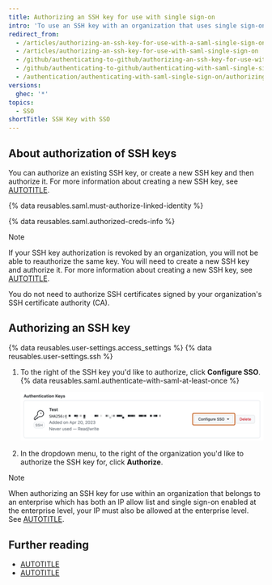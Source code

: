 ```yaml
---
title: Authorizing an SSH key for use with single sign-on
intro: 'To use an SSH key with an organization that uses single sign-on (SSO), you must first authorize the key.'
redirect_from:
  - /articles/authorizing-an-ssh-key-for-use-with-a-saml-single-sign-on-organization
  - /articles/authorizing-an-ssh-key-for-use-with-saml-single-sign-on
  - /github/authenticating-to-github/authorizing-an-ssh-key-for-use-with-saml-single-sign-on
  - /github/authenticating-to-github/authenticating-with-saml-single-sign-on/authorizing-an-ssh-key-for-use-with-saml-single-sign-on
  - /authentication/authenticating-with-saml-single-sign-on/authorizing-an-ssh-key-for-use-with-saml-single-sign-on
versions:
  ghec: '*'
topics:
  - SSO
shortTitle: SSH Key with SSO
---
```


## About authorization of SSH keys

You can authorize an existing SSH key, or create a new SSH key and then authorize it. For more information about creating a new SSH key, see [AUTOTITLE](/authentication/connecting-to-github-with-ssh/generating-a-new-ssh-key-and-adding-it-to-the-ssh-agent).

{% data reusables.saml.must-authorize-linked-identity %}

{% data reusables.saml.authorized-creds-info %}

> [!NOTE]
> If your SSH key authorization is revoked by an organization, you will not be able to reauthorize the same key. You will need to create a new SSH key and authorize it. For more information about creating a new SSH key, see [AUTOTITLE](/authentication/connecting-to-github-with-ssh/generating-a-new-ssh-key-and-adding-it-to-the-ssh-agent).

You do not need to authorize SSH certificates signed by your organization's SSH certificate authority (CA).

## Authorizing an SSH key

{% data reusables.user-settings.access_settings %}
{% data reusables.user-settings.ssh %}

1. To the right of the SSH key you'd like to authorize, click **Configure SSO**. {% data reusables.saml.authenticate-with-saml-at-least-once %}

   ![Screenshot of the "Authentication Keys" section. Next to a key, a dropdown menu, labeled "Configure SSO," is outlined in orange.](/assets/images/help/settings/ssh-sso-button.png)
1. In the dropdown menu, to the right of the organization you'd like to authorize the SSH key for, click **Authorize**.

> [!NOTE]
> When authorizing an SSH key for use within an organization that belongs to an enterprise which has both an IP allow list and single sign-on enabled at the enterprise level, your IP must also be allowed at the enterprise level. See [AUTOTITLE](/admin/configuring-settings/hardening-security-for-your-enterprise/restricting-network-traffic-to-your-enterprise-with-an-ip-allow-list).

## Further reading

* [AUTOTITLE](/authentication/connecting-to-github-with-ssh/checking-for-existing-ssh-keys)
* [AUTOTITLE](/authentication/authenticating-with-single-sign-on/about-authentication-with-single-sign-on)
